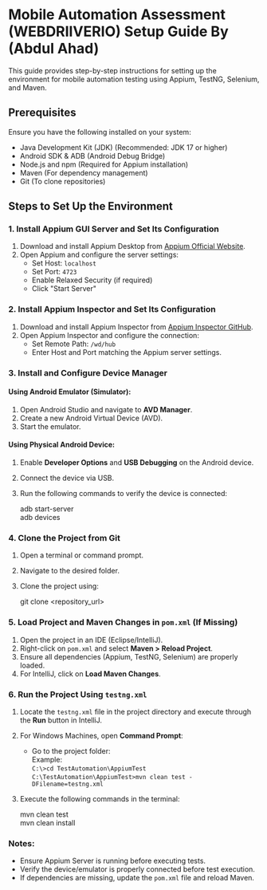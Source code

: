 # Mobile Automation Assessment (WEBDRIIVERIO) Setup Guide By (Abdul Ahad)

This guide provides step-by-step instructions for setting up the environment for mobile automation testing using Appium, TestNG, Selenium, and Maven.

## Prerequisites

Ensure you have the following installed on your system:

- Java Development Kit (JDK) (Recommended: JDK 17 or higher)
- Android SDK & ADB (Android Debug Bridge)
- Node.js and npm (Required for Appium installation)
- Maven (For dependency management)
- Git (To clone repositories)

## Steps to Set Up the Environment

### 1. Install Appium GUI Server and Set Its Configuration

1. Download and install Appium Desktop from [Appium Official Website](https://appium.io/).
2. Open Appium and configure the server settings:
   - Set Host: `localhost`
   - Set Port: `4723`
   - Enable Relaxed Security (if required)
   - Click "Start Server"

### 2. Install Appium Inspector and Set Its Configuration

1. Download and install Appium Inspector from [Appium Inspector GitHub](https://github.com/appium/appium-inspector).
2. Open Appium Inspector and configure the connection:
   - Set Remote Path: `/wd/hub`
   - Enter Host and Port matching the Appium server settings.

### 3. Install and Configure Device Manager

#### Using Android Emulator (Simulator):
1. Open Android Studio and navigate to **AVD Manager**.
2. Create a new Android Virtual Device (AVD).
3. Start the emulator.

#### Using Physical Android Device:
1. Enable **Developer Options** and **USB Debugging** on the Android device.
2. Connect the device via USB.
3. Run the following commands to verify the device is connected:

   adb start-server  
   adb devices

### 4. Clone the Project from Git

1. Open a terminal or command prompt.
2. Navigate to the desired folder.
3. Clone the project using:

   git clone <repository_url>

### 5. Load Project and Maven Changes in `pom.xml` (If Missing)

1. Open the project in an IDE (Eclipse/IntelliJ).
2. Right-click on `pom.xml` and select **Maven > Reload Project**.
3. Ensure all dependencies (Appium, TestNG, Selenium) are properly loaded.
4. For IntelliJ, click on **Load Maven Changes**.

### 6. Run the Project Using `testng.xml`

1. Locate the `testng.xml` file in the project directory and execute through the **Run** button in IntelliJ.
2. For Windows Machines, open **Command Prompt**:

   - Go to the project folder:  
     Example:  
     `C:\>cd TestAutomation\AppiumTest`  
     `C:\TestAutomation\AppiumTest>mvn clean test -DFilename=testng.xml`

3. Execute the following commands in the terminal:

   mvn clean test  
   mvn clean install

### Notes:
- Ensure Appium Server is running before executing tests.
- Verify the device/emulator is properly connected before test execution.
- If dependencies are missing, update the `pom.xml` file and reload Maven.
